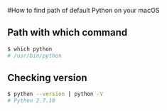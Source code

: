 #How to find path of default Python on your macOS

## Path with which command
```bash
$ which python
# /usr/bin/python
```
## Checking version
```bash
$ python --version | python -V
# Python 2.7.10
```